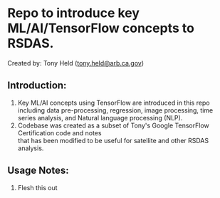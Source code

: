 # Repo to introduce key ML/AI/TensorFlow concepts to RSDAS.
Created by: Tony Held (tony.held@arb.ca.gov)

## Introduction:
1) Key ML/AI concepts using TensorFlow are introduced in this repo including data pre-processing, 
regression, image processing, time series analysis, and Natural language processing (NLP).
2) Codebase was created as a subset of Tony's Google TensorFlow Certification code and notes  
that has been modified to be useful for satellite and other RSDAS analysis.

## Usage Notes:
1) Flesh this out



